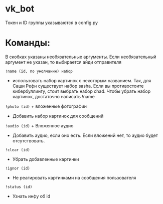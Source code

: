 # vk_bot
Токен и ID группы указываются в config.py

# Команды:
В скобках указаны необязательные аргументы. Если необязательный аргумент не указан, то выбирается айди отправителя

`!name (id, по умолчанию) набор`
- использовать набор картинок с некоторым названием. Так, для Саши Рефн существует набор sasha. Если вы противостоите кибербуллингу, стоит выбрать набор chad. Чтобы убрать набор картинок, достаточно написать !name

`!photo (id)` + вложенные фотографии
- Добавить набор картинок для сообщений

`!audio (id)` + Вложенное аудио
- Добавить аудио, если оно есть. Если вложений нет, то аудио будет отсутствовать.

`!clear (id)`
- Убрать добавленные картинки

`!ignor (id)`
- Не реагировать картинками на сообщения пользователя

`!status (id)`
- Узнать инфу об id
